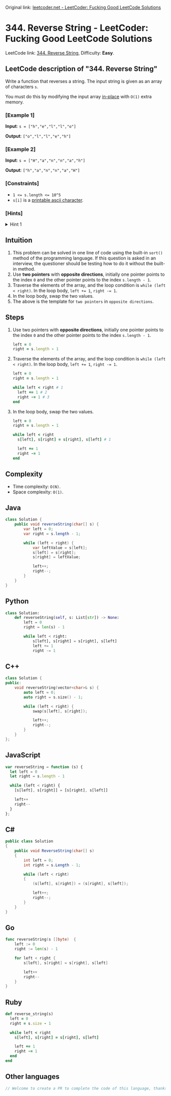Original link: [leetcoder.net - LeetCoder: Fucking Good LeetCode Solutions](https://leetcoder.net/en/leetcode/344-reverse-string)

# 344. Reverse String - LeetCoder: Fucking Good LeetCode Solutions

LeetCode link: [344. Reverse String](https://leetcode.com/problems/reverse-string), Difficulty: **Easy**.

## LeetCode description of "344. Reverse String"

Write a function that reverses a string. The input string is given as an array of characters `s`.

You must do this by modifying the input array [in-place](https://en.wikipedia.org/wiki/In-place_algorithm) with `O(1)` extra memory.

### [Example 1]

**Input**: `s = ["h","e","l","l","o"]`

**Output**: `["o","l","l","e","h"]`

### [Example 2]

**Input**: `s = ["H","a","n","n","a","h"]`

**Output**: `["h","a","n","n","a","H"]`

### [Constraints]

- `1 <= s.length <= 10^5`
- `s[i]` is a [printable ascii character](https://en.wikipedia.org/wiki/ASCII#Printable_characters).

### [Hints]

<details>
  <summary>Hint 1</summary>
  The entire logic for reversing a string is based on using the opposite directional two-pointer approach!

  
</details>

## Intuition

1. This problem can be solved in one line of code using the built-in `sort()` method of the programming language. If this question is asked in an interview, the questioner should be testing how to do it without the built-in method.
2. Use **two pointers** with **opposite directions**, initially one pointer points to the index `0` and the other pointer points to the index `s.length - 1`.
3. Traverse the elements of the array, and the loop condition is `while (left < right)`. In the loop body, `left += 1`, `right -= 1`.
4. In the loop body, swap the two values.
5. The above is the template for `two pointers` in `opposite directions`.

## Steps

1. Use two pointers with **opposite directions**, initially one pointer points to the index `0` and the other pointer points to the index `s.length - 1`.

    ```ruby
    left = 0
    right = s.length - 1
    ```

2. Traverse the elements of the array, and the loop condition is `while (left < right)`. In the loop body, `left += 1`, `right -= 1`.

    ```ruby
    left = 0
    right = s.length - 1
    
    while left < right # 1
      left += 1 # 2
      right -= 1 # 3
    end
    ```

3. In the loop body, swap the two values.

    ```ruby
    left = 0
    right = s.length - 1
    
    while left < right
      s[left], s[right] = s[right], s[left] # 1
    
      left += 1
      right -= 1
    end
    ```

## Complexity

- Time complexity: `O(N)`.
- Space complexity: `O(1)`.

## Java

```java
class Solution {
    public void reverseString(char[] s) {
        var left = 0;
        var right = s.length - 1;

        while (left < right) {
            var leftValue = s[left];
            s[left] = s[right];
            s[right] = leftValue;

            left++;
            right--;
        }
    }
}
```

## Python

```python
class Solution:
    def reverseString(self, s: List[str]) -> None:
        left = 0
        right = len(s) - 1

        while left < right:
            s[left], s[right] = s[right], s[left]
            left += 1
            right -= 1
```

## C++

```cpp
class Solution {
public:
    void reverseString(vector<char>& s) {
        auto left = 0;
        auto right = s.size() - 1;

        while (left < right) {
            swap(s[left], s[right]);

            left++;
            right--;
        }
    }
};
```

## JavaScript

```javascript
var reverseString = function (s) {
  let left = 0
  let right = s.length - 1

  while (left < right) {
    [s[left], s[right]] = [s[right], s[left]]

    left++
    right--
  }
};
```

## C#

```csharp
public class Solution
{
    public void ReverseString(char[] s)
    {
        int left = 0;
        int right = s.Length - 1;

        while (left < right)
        {
            (s[left], s[right]) = (s[right], s[left]);

            left++;
            right--;
        }
    }
}
```

## Go

```go
func reverseString(s []byte)  {
    left := 0
    right := len(s) - 1

    for left < right {
        s[left], s[right] = s[right], s[left]

        left++
        right--
    }
}
```

## Ruby

```ruby
def reverse_string(s)
  left = 0
  right = s.size - 1

  while left < right
    s[left], s[right] = s[right], s[left]

    left += 1
    right -= 1
  end
end
```

## Other languages

```java
// Welcome to create a PR to complete the code of this language, thanks!
```

